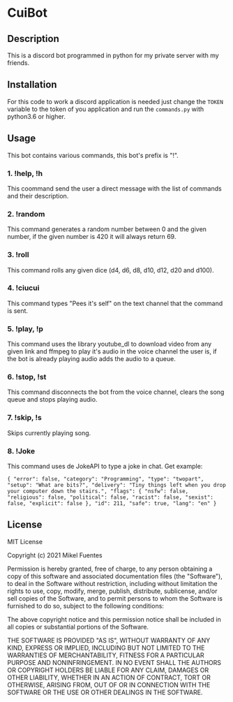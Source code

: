 # CuiBot

## Description
This is a discord bot programmed in python for my private server with my friends.

## Installation
For this code to work a discord application is needed just change the `TOKEN` variable to the token of you application and run the `commands.py` with python3.6 or higher.

## Usage
This bot contains various commands, this bot's prefix is "!".
### 1. !help, !h
This coommand send the user a direct message with the list of commands and their description.
### 2. !random
This command generates a random number between 0 and the given number, if the given number is 420 it will always return 69.
### 3. !roll
This command rolls any given dice (d4, d6, d8, d10, d12, d20 and d100).
### 4. !ciucui
This command types "Pees it's self" on the text channel that the command is sent.
### 5. !play, !p
This command uses the library youtube_dl to download video from any given link and ffmpeg to play it's audio in the voice channel the user is, if the bot is already playing audio adds the audio to a queue.
### 6. !stop, !st
This command disconnects the bot from the voice channel, clears the song queue and stops playing audio.
### 7. !skip, !s
Skips currently playing song.
### 8. !Joke
This command uses de JokeAPI to type a joke in chat. 
Get example:

`{
    "error": false,
    "category": "Programming",
    "type": "twopart",
    "setup": "What are bits?",
    "delivery": "Tiny things left when you drop your computer down the stairs.",
    "flags": {
        "nsfw": false,
        "religious": false,
        "political": false,
        "racist": false,
        "sexist": false,
        "explicit": false
    },
    "id": 211,
    "safe": true,
    "lang": "en"
}`

## License

MIT License

Copyright (c) 2021 Mikel Fuentes

Permission is hereby granted, free of charge, to any person obtaining a copy
of this software and associated documentation files (the "Software"), to deal
in the Software without restriction, including without limitation the rights
to use, copy, modify, merge, publish, distribute, sublicense, and/or sell
copies of the Software, and to permit persons to whom the Software is
furnished to do so, subject to the following conditions:

The above copyright notice and this permission notice shall be included in all
copies or substantial portions of the Software.

THE SOFTWARE IS PROVIDED "AS IS", WITHOUT WARRANTY OF ANY KIND, EXPRESS OR
IMPLIED, INCLUDING BUT NOT LIMITED TO THE WARRANTIES OF MERCHANTABILITY,
FITNESS FOR A PARTICULAR PURPOSE AND NONINFRINGEMENT. IN NO EVENT SHALL THE
AUTHORS OR COPYRIGHT HOLDERS BE LIABLE FOR ANY CLAIM, DAMAGES OR OTHER
LIABILITY, WHETHER IN AN ACTION OF CONTRACT, TORT OR OTHERWISE, ARISING FROM,
OUT OF OR IN CONNECTION WITH THE SOFTWARE OR THE USE OR OTHER DEALINGS IN THE
SOFTWARE.
